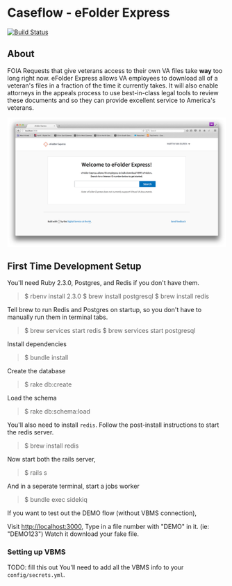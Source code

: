 # Caseflow - eFolder Express
[![Build Status](https://travis-ci.org/department-of-veterans-affairs/caseflow-efolder.svg?branch=master)](https://travis-ci.org/department-of-veterans-affairs/caseflow-efolder)

## About

FOIA Requests that give veterans access to their own VA files take **way** too long right now. eFolder Express allows VA employees to download all of a veteran's files in a fraction of the time it currently takes. It will also enable attorneys in the appeals process to use best-in-class legal tools to review these documents and so they can provide excellent service to America's veterans.

![](screenshot.png "eFolder Express")

## First Time Development Setup

You'll need Ruby 2.3.0, Postgres, and Redis if you don't have them.

> $ rbenv install 2.3.0
> $ brew install postgresql
> $ brew install redis

Tell brew to run Redis and Postgres on startup, so you don't have to manually run them in terminal tabs.

> $ brew services start redis
> $ brew services start postgresql

Install dependencies

> $ bundle install

Create the database

> $ rake db:create

Load the schema

> $ rake db:schema:load

You'll also need to install `redis`. Follow the post-install instructions to start the redis server.

> $ brew install redis

Now start both the rails server,

> $ rails s

And in a seperate terminal, start a jobs worker

> $ bundle exec sidekiq

If you want to test out the DEMO flow (without VBMS connection),

Visit [http://localhost:3000](),
Type in a file number with "DEMO" in it. (ie: "DEMO123")
Watch it download your fake file.


### Setting up VBMS

TODO: fill this out
You'll need to add all the VBMS info to your `config/secrets.yml`.
